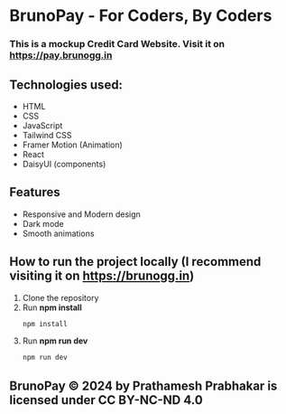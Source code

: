 # BrunoPay - For Coders, By Coders

### This is a mockup Credit Card Website. Visit it on https://pay.brunogg.in

## Technologies used:
- HTML
- CSS
- JavaScript
- Tailwind CSS
- Framer Motion (Animation)
- React
- DaisyUI (components)

## Features
- Responsive and Modern design
- Dark mode
- Smooth animations

## How to run the project locally (I recommend visiting it on https://brunogg.in)
1. Clone the repository
2. Run **npm install**
    ```bash
    npm install
    ```
3. Run **npm run dev**
    ```bash
    npm run dev
    ```

## BrunoPay © 2024 by Prathamesh Prabhakar is licensed under CC BY-NC-ND 4.0 

